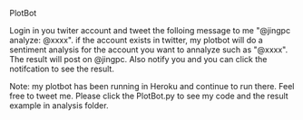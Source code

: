 PlotBot

Login in you twiter account and tweet the folloing message to me "@jingpc analyze: @xxxx". if the account exists in twitter, 
my plotbot will do a sentiment analysis for the account you want to annalyze such as "@xxxx". 
The result will post on @jingpc. Also notify you and you can click the notifcation to see the result.

Note: my plotbot has been running in Heroku and continue to run there. Feel free to tweet me. 
Please click the PlotBot.py to see my code and the result example in analysis folder.


